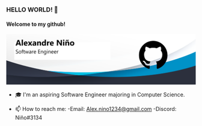 ### HELLO WORLD! 👋
#### Welcome to my github!
![Welcome to my github!](https://github.com/AlexxNino/AlexxNino/blob/master/GithubBanner.png)

- 🎓  I'm an aspiring Software Engineer majoring in Computer Science.

- 📫  How to reach me:
  -Email: Alex.nino1234@gmail.com
  -Discord: Niño#3134



<!--
**AlexxNino/AlexxNino** is a ✨ _special_ ✨ repository because its `README.md` (this file) appears on your GitHub profile.

Here are some ideas to get you started:

- 🔭 I’m currently working on ...
- 🌱 I’m currently learning ...
- 👯 I’m looking to collaborate on ...
- 🤔 I’m looking for help with ...
- 💬 Ask me about ...
- 📫 How to reach me: ...
- 😄 Pronouns: ...
- ⚡ Fun fact: ...
-->
